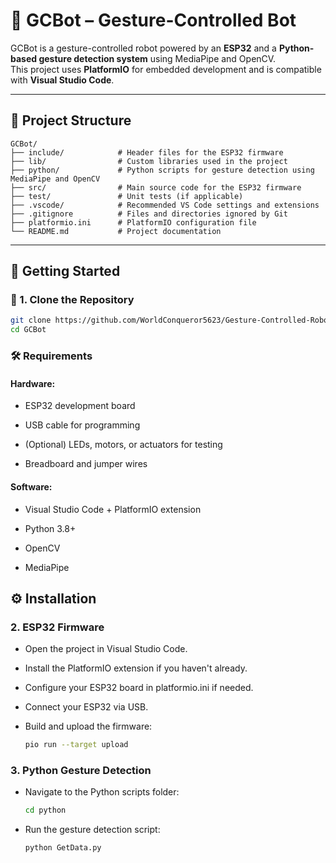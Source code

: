 # 🤖 GCBot – Gesture-Controlled Bot

GCBot is a gesture-controlled robot powered by an **ESP32** and a **Python-based gesture detection system** using MediaPipe and OpenCV.  
This project uses **PlatformIO** for embedded development and is compatible with **Visual Studio Code**.

---

## 📁 Project Structure
``` 
GCBot/
├── include/            # Header files for the ESP32 firmware
├── lib/                # Custom libraries used in the project
├── python/             # Python scripts for gesture detection using MediaPipe and OpenCV
├── src/                # Main source code for the ESP32 firmware
├── test/               # Unit tests (if applicable)
├── .vscode/            # Recommended VS Code settings and extensions
├── .gitignore          # Files and directories ignored by Git
├── platformio.ini      # PlatformIO configuration file
└── README.md           # Project documentation
```

---

## 🚀 Getting Started

### 🧱 1. Clone the Repository

```bash
git clone https://github.com/WorldConqueror5623/Gesture-Controlled-Robot.git
cd GCBot
```

### 🛠️ Requirements
#### Hardware:

- ESP32 development board

- USB cable for programming

- (Optional) LEDs, motors, or actuators for testing

- Breadboard and jumper wires

#### Software:

- Visual Studio Code + PlatformIO extension

- Python 3.8+

- OpenCV

- MediaPipe

## ⚙️ Installation
### 2. ESP32 Firmware
- Open the project in Visual Studio Code.

- Install the PlatformIO extension if you haven't already.

- Configure your ESP32 board in platformio.ini if needed.

- Connect your ESP32 via USB.

- Build and upload the firmware:

  ```bash
  pio run --target upload
  ```
### 3. Python Gesture Detection
- Navigate to the Python scripts folder:

  ```bash
  cd python
  ```
- Run the gesture detection script:

  ```bash
  python GetData.py
  ```


